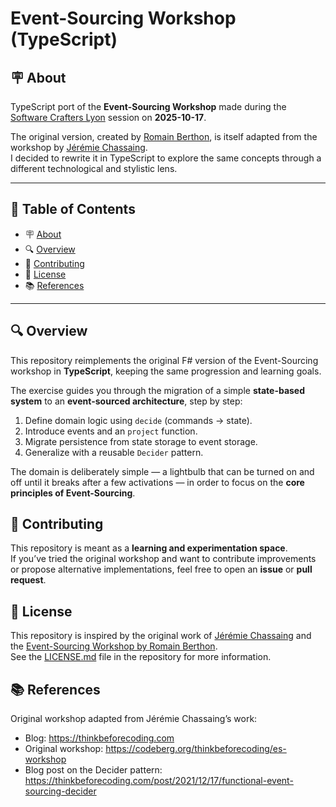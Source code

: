 # Event-Sourcing Workshop (TypeScript)

<h2 id="about">🪧 About</h2>

TypeScript port of the **Event-Sourcing Workshop** made during the [Software Crafters Lyon](https://www.meetup.com/software-craftsmanship-lyon/) session on **2025-10-17**.

The original version, created by [Romain Berthon](https://github.com/RomainTrm), is itself adapted from the workshop by [Jérémie Chassaing](https://thinkbeforecoding.com/).  
I decided to rewrite it in TypeScript to explore the same concepts through a different technological and stylistic lens.

---

## 📑 Table of Contents

- 🪧 [About](#about)
- 🔍 [Overview](#overview)
- 🤗 [Contributing](#contributing)
- 📝 [License](#license)
- 📚 [References](#license)

---

<h2 id="overview">🔍 Overview</h2>

This repository reimplements the original F# version of the Event-Sourcing workshop in **TypeScript**, keeping the same progression and learning goals.

The exercise guides you through the migration of a simple **state-based system** to an **event-sourced architecture**, step by step:
1. Define domain logic using `decide` (commands → state).
2. Introduce events and an `project` function.
3. Migrate persistence from state storage to event storage.
4. Generalize with a reusable `Decider` pattern.

The domain is deliberately simple — a lightbulb that can be turned on and off until it breaks after a few activations — in order to focus on the **core principles of Event-Sourcing**.

<h2 id="contributing">🤗 Contributing</h2>

This repository is meant as a **learning and experimentation space**.  
If you’ve tried the original workshop and want to contribute improvements or propose alternative implementations, feel free to open an **issue** or **pull request**.

<h2 id="license">📝 License</h2>

This repository is inspired by the original work of [Jérémie Chassaing](https://thinkbeforecoding.com/) and the [Event-Sourcing Workshop by Romain Berthon](https://github.com/RomainTrm/Workshop-Event-Sourcing-Crafters).  
See the [LICENSE.md](./LICENSE.md) file in the repository for more information.

<h2 id="license">📚 References</h2>

Original workshop adapted from Jérémie Chassaing’s work:
- Blog: https://thinkbeforecoding.com
- Original workshop: https://codeberg.org/thinkbeforecoding/es-workshop
- Blog post on the Decider pattern: https://thinkbeforecoding.com/post/2021/12/17/functional-event-sourcing-decider
